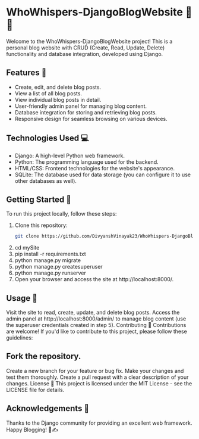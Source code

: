 # WhoWhispers-DjangoBlogWebsite 👤📝

Welcome to the WhoWhispers-DjangoBlogWebsite project! This is a personal blog website with CRUD (Create, Read, Update, Delete) functionality and database integration, developed using Django.

## Features 🚀

- Create, edit, and delete blog posts.
- View a list of all blog posts.
- View individual blog posts in detail.
- User-friendly admin panel for managing blog content.
- Database integration for storing and retrieving blog posts.
- Responsive design for seamless browsing on various devices.

## Technologies Used 💻

- Django: A high-level Python web framework.
- Python: The programming language used for the backend.
- HTML/CSS: Frontend technologies for the website's appearance.
- SQLite: The database used for data storage (you can configure it to use other databases as well).

## Getting Started 🏁

To run this project locally, follow these steps:

1. Clone this repository:
   ```sh
   git clone https://github.com/DivyanshVinayak23/WhoWhispers-DjangoBlogWebsite.git
2. cd mySite
3. pip install -r requirements.txt
4. python manage.py migrate
5. python manage.py createsuperuser
6. python manage.py runserver
7. Open your browser and access the site at http://localhost:8000/.

## Usage 📝
Visit the site to read, create, update, and delete blog posts.
Access the admin panel at http://localhost:8000/admin/ to manage blog content (use the superuser credentials created in step 5).
Contributing 🤝
Contributions are welcome! If you'd like to contribute to this project, please follow these guidelines:

## Fork the repository.
Create a new branch for your feature or bug fix.
Make your changes and test them thoroughly.
Create a pull request with a clear description of your changes.
License 📄
This project is licensed under the MIT License - see the LICENSE file for details.

## Acknowledgements 👏
Thanks to the Django community for providing an excellent web framework.
Happy Blogging! 📖✍️

